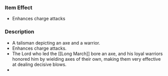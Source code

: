### Item Effect
- Enhances charge attacks
### Description
- A talisman depicting an axe and a warrior.
- Enhances charge attacks.
- The Lord who led the [[Long March]] bore an axe, and his loyal warriors honored him by wielding axes of their own, making them very effective at dealing decisive blows.
- 